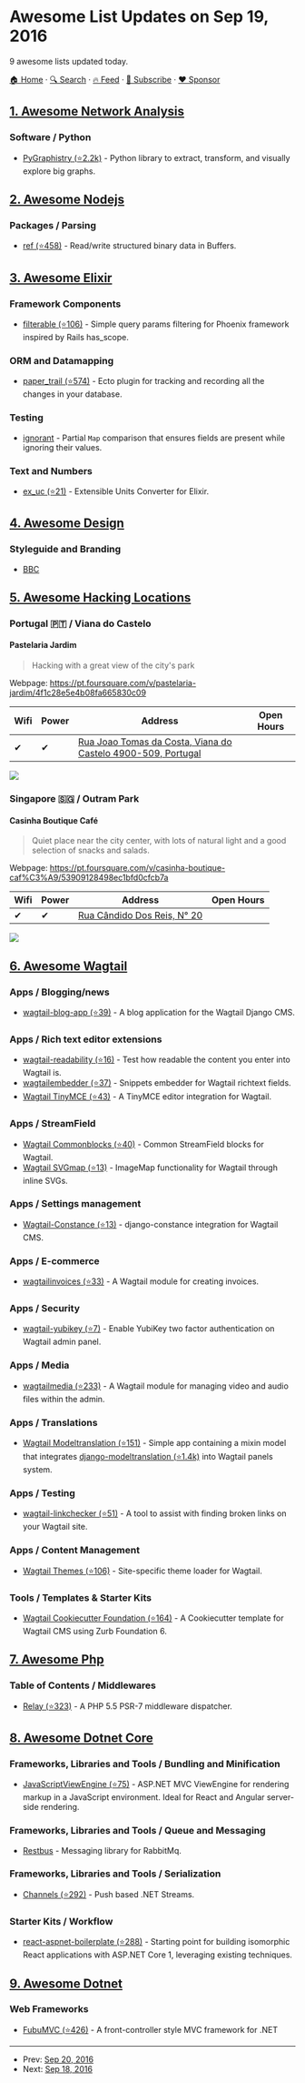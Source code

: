 # Awesome List Updates on Sep 19, 2016

9 awesome lists updated today.

[🏠 Home](/README.md) · [🔍 Search](https://www.trackawesomelist.com/search/) · [🔥 Feed](https://www.trackawesomelist.com/rss.xml) · [📮 Subscribe](https://trackawesomelist.us17.list-manage.com/subscribe?u=d2f0117aa829c83a63ec63c2f&id=36a103854c) · [❤️  Sponsor](https://github.com/sponsors/theowenyoung)



## [1. Awesome Network Analysis](/content/briatte/awesome-network-analysis/README.md)

### Software / Python

*   [PyGraphistry (⭐2.2k)](https://github.com/graphistry/pygraphistry) - Python library to extract, transform, and visually explore big graphs.

## [2. Awesome Nodejs](/content/sindresorhus/awesome-nodejs/README.md)

### Packages / Parsing

*   [ref (⭐458)](https://github.com/TooTallNate/ref) - Read/write structured binary data in Buffers.

## [3. Awesome Elixir](/content/h4cc/awesome-elixir/README.md)

### Framework Components

*   [filterable (⭐106)](https://github.com/omohokcoj/filterable) - Simple query params filtering for Phoenix framework inspired by Rails has\_scope.

### ORM and Datamapping

*   [paper\_trail (⭐574)](https://github.com/izelnakri/paper_trail) - Ecto plugin for tracking and recording all the changes in your database.

### Testing

*   [ignorant](https://github.com/campezzi/ignorant) - Partial `Map` comparison that ensures fields are present while ignoring their values.

### Text and Numbers

*   [ex\_uc (⭐21)](https://github.com/carturoch/ex_uc) - Extensible Units Converter for Elixir.

## [4. Awesome Design](/content/gztchan/awesome-design/README.md)

### Styleguide and Branding

*   [BBC](http://www.bbc.co.uk/gel)

## [5. Awesome Hacking Locations](/content/daviddias/awesome-hacking-locations/README.md)

### Portugal 🇵🇹 / Viana do Castelo

#### Pastelaria Jardim

> Hacking with a great view of the city's park

Webpage: <https://pt.foursquare.com/v/pastelaria-jardim/4f1c28e5e4b08fa665830c09><Paste>

| Wifi | Power | Address                                                                                         | Open Hours |
| ---- | ----- | ----------------------------------------------------------------------------------------------- | ---------- |
| ✔    | ✔     | [Rua Joao Tomas da Costa, Viana do Castelo 4900-509, Portugal](https://goo.gl/maps/bpfWKYvfsTk) |            |

![](http://www.speedtest.net/result/5643463433.png)

### Singapore 🇸🇬 / Outram Park

#### Casinha Boutique Café

> Quiet place near the city center, with lots of natural light and a good selection of snacks and salads.

Webpage: <https://pt.foursquare.com/v/casinha-boutique-caf%C3%A9/53909128498ec1bfd0cfcb7a>

| Wifi | Power | Address                                                        | Open Hours |
| ---- | ----- | -------------------------------------------------------------- | ---------- |
| ✔    | ✔     | [Rua Cândido Dos Reis, N° 20](https://goo.gl/maps/bpfWKYvfsTk) |            |

![](http://www.speedtest.net/result/5644569150.png)

## [6. Awesome Wagtail](/content/springload/awesome-wagtail/README.md)

### Apps / Blogging/news

*   [wagtail-blog-app (⭐39)](https://github.com/Tivix/wagtail-blog-app) - A blog application for the Wagtail Django CMS.

### Apps / Rich text editor extensions

*   [wagtail-readability (⭐16)](https://github.com/takeflight/wagtail-readability) - Test how readable the content you enter into Wagtail is.
*   [wagtailembedder (⭐37)](https://github.com/springload/wagtailembedder) - Snippets embedder for Wagtail richtext fields.
*   [Wagtail TinyMCE (⭐43)](https://github.com/isotoma/wagtailtinymce) - A TinyMCE editor integration for Wagtail.

### Apps / StreamField

*   [Wagtail Commonblocks (⭐40)](https://github.com/springload/wagtailblocks) - Common StreamField blocks for Wagtail.
*   [Wagtail SVGmap (⭐13)](https://github.com/City-of-Helsinki/wagtail-svgmap) - ImageMap functionality for Wagtail through inline SVGs.

### Apps / Settings management

*   [Wagtail-Constance (⭐13)](https://github.com/MechanisM/wagtail-constance) - django-constance integration for Wagtail CMS.

### Apps / E-commerce

*   [wagtailinvoices (⭐33)](https://github.com/SableWalnut/wagtailinvoices) - A Wagtail module for creating invoices.

### Apps / Security

*   [wagtail-yubikey (⭐7)](https://github.com/ahopkins/wagtail-yubikey) - Enable YubiKey two factor authentication on Wagtail admin panel.

### Apps / Media

*   [wagtailmedia (⭐233)](https://github.com/torchbox/wagtailmedia) - A Wagtail module for managing video and audio files within the admin.

### Apps / Translations

*   [Wagtail Modeltranslation (⭐151)](https://github.com/infoportugal/wagtail-modeltranslation) - Simple app containing a mixin model that integrates [django-modeltranslation (⭐1.4k)](https://github.com/deschler/django-modeltranslation) into Wagtail panels system.

### Apps / Testing

*   [wagtail-linkchecker (⭐51)](https://github.com/takeflight/wagtail-linkchecker) - A tool to assist with finding broken links on your Wagtail site.

### Apps / Content Management

*   [Wagtail Themes (⭐106)](https://github.com/moorinteractive/wagtail-themes) - Site-specific theme loader for Wagtail.

### Tools / Templates & Starter Kits

*   [Wagtail Cookiecutter Foundation (⭐164)](https://github.com/chrisdev/wagtail-cookiecutter-foundation) - A Cookiecutter template for Wagtail CMS using Zurb Foundation 6.

## [7. Awesome Php](/content/ziadoz/awesome-php/README.md)

### Table of Contents / Middlewares

*   [Relay (⭐323)](https://github.com/relayphp/Relay.Relay) - A PHP 5.5 PSR-7 middleware dispatcher.

## [8. Awesome Dotnet Core](/content/thangchung/awesome-dotnet-core/README.md)

### Frameworks, Libraries and Tools / Bundling and Minification

*   [JavaScriptViewEngine (⭐75)](https://github.com/pauldotknopf/JavaScriptViewEngine) - ASP.NET MVC ViewEngine for rendering markup in a JavaScript environment. Ideal for React and Angular server-side rendering.

### Frameworks, Libraries and Tools / Queue and Messaging

*   [Restbus](http://restbus.org) - Messaging library for RabbitMq.

### Frameworks, Libraries and Tools / Serialization

*   [Channels (⭐292)](https://github.com/davidfowl/Channels) - Push based .NET Streams.

### Starter Kits / Workflow

*   [react-aspnet-boilerplate (⭐288)](https://github.com/pauldotknopf/react-aspnet-boilerplate) - Starting point for building isomorphic React applications with ASP.NET Core 1, leveraging existing techniques.

## [9. Awesome Dotnet](/content/quozd/awesome-dotnet/README.md)

### Web Frameworks

*   [FubuMVC (⭐426)](https://github.com/DarthFubuMVC/fubumvc) - A front-controller style MVC framework for .NET

---

- Prev: [Sep 20, 2016](/content/2016/09/20/README.md)
- Next: [Sep 18, 2016](/content/2016/09/18/README.md)